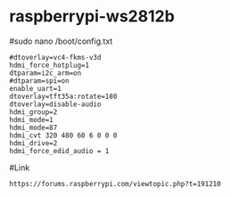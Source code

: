 # raspberrypi-ws2812b
#sudo nano /boot/config.txt
```
#dtoverlay=vc4-fkms-v3d
hdmi_force_hotplug=1
dtparam=i2c_arm=on
#dtparam=spi=on
enable_uart=1
dtoverlay=tft35a:rotate=180
dtoverlay=disable-audio
hdmi_group=2
hdmi_mode=1
hdmi_mode=87
hdmi_cvt 320 480 60 6 0 0 0
hdmi_drive=2
hdmi_force_edid_audio = 1
```

#Link
```
https://forums.raspberrypi.com/viewtopic.php?t=191210
```
